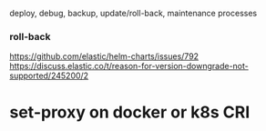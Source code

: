 deploy, debug, backup, update/roll-back, maintenance processes


### roll-back

https://github.com/elastic/helm-charts/issues/792
https://discuss.elastic.co/t/reason-for-version-downgrade-not-supported/245200/2




# set-proxy on docker or k8s CRI
